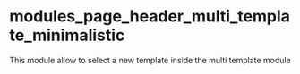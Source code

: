 # modules_page_header_multi_template_minimalistic
This module allow to select a new template inside the multi template module
